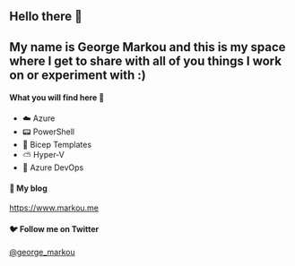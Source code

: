 ## Hello there 👋

## My name is George Markou and this is my space where I get to share with all of you things I work on or experiment with :)

#### What you will find here :school_satchel:

* ☁️ Azure
* 📟 PowerShell
* 💪 Bicep Templates
* :partly_sunny: Hyper-V
* 🚀 Azure DevOps


#### 📝 My blog

https://www.markou.me


#### 🐦 Follow me on Twitter

<a href="https://twitter.com/george_markou" target="_blank">@george_markou</a>
